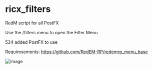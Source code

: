# ricx_filters
RedM script for all PostFX

Use the /filters menu to open the Filter Menu

534 added PostFX to use

Requiresements: https://github.com/RedEM-RP/redemrp_menu_base

![image](https://user-images.githubusercontent.com/66686454/211187593-b4e6e3cc-36ac-4d91-870e-e9343b98ddfa.png)

